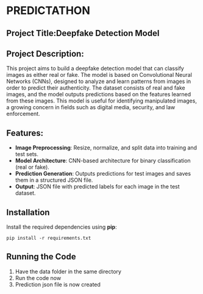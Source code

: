# PREDICTATHON

## Project Title:Deepfake Detection Model

## Project Description:
This project aims to build a deepfake detection model that can classify images as either real or fake. The model is based on Convolutional Neural Networks (CNNs), designed to analyze and learn patterns from images in order to predict their authenticity. The dataset consists of real and fake images, and the model outputs predictions based on the features learned from these images. This model is useful for identifying manipulated images, a growing concern in fields such as digital media, security, and law enforcement.

## Features:
- **Image Preprocessing**: Resize, normalize, and split data into training and test sets.
- **Model Architecture**: CNN-based architecture for binary classification (real or fake).
- **Prediction Generation**: Outputs predictions for test images and saves them in a structured JSON file.
- **Output**: JSON file with predicted labels for each image in the test dataset.

## Installation
Install the required dependencies using **pip**:

    
    pip install -r requirements.txt
    

## Running the Code

1. Have the data folder in the same directory
2. Run the code now
3. Prediction json file is now created
